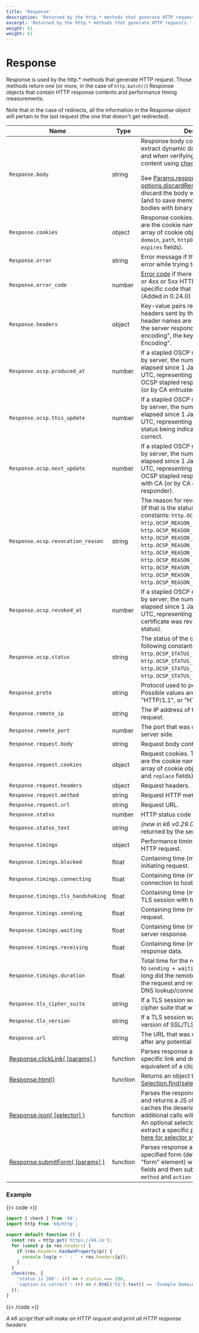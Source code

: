 ```yaml
---
title: 'Response'
description: 'Returned by the http.* methods that generate HTTP requests.'
excerpt: 'Returned by the http.* methods that generate HTTP requests.'
weight: 61
weight: 61
---
```


# Response

Response is used by the http.\* methods that generate HTTP request. Those methods return one (or more, in the case of `http.batch()`) Response objects that contain HTTP response contents and performance timing measurements.

Note that in the case of redirects, all the information in the Response object will pertain to the last request (the one that doesn't get redirected).

| Name                                                                                       | Type     | Description                                                                                                                                                                                                                                                                                                                                                                                                                                                                                                                                                            |
| ------------------------------------------------------------------------------------------ | -------- | ---------------------------------------------------------------------------------------------------------------------------------------------------------------------------------------------------------------------------------------------------------------------------------------------------------------------------------------------------------------------------------------------------------------------------------------------------------------------------------------------------------------------------------------------------------------------- |
| `Response.body`                                                                            | string   | Response body content, often used to extract dynamic data (see examples [here](/docs/k6/<K6_VERSION>/examples/correlation-and-dynamic-data)) and when verifying the presence of content using [checks](/docs/k6/<K6_VERSION>/javascript-api/k6/check).<br /><br />See [Params.responseType](/docs/k6/<K6_VERSION>/javascript-api/k6-http/params) and [options.discardResponseBodies](/docs/k6/<K6_VERSION>/using-k6/k6-options/reference) for how to discard the body when it is not needed (and to save memory) or when handling bodies with binary data. |
| `Response.cookies`                                                                         | object   | Response cookies. The object properties are the cookie names and the value is an array of cookie objects (with `name`, `value`, `domain`, `path`, `httpOnly`, `secure`, `maxAge` and `expires` fields).                                                                                                                                                                                                                                                                                                                                                                |
| `Response.error`                                                                           | string   | Error message if there was a non-HTTP error while trying to send the request.                                                                                                                                                                                                                                                                                                                                                                                                                                                                                          |
| `Response.error_code`                                                                      | number   | [Error code](/docs/k6/<K6_VERSION>/javascript-api/error-codes) if there was a non-HTTP error or 4xx or 5xx HTTP error it will be set to a specific code that describes the error. (Added in 0.24.0)                                                                                                                                                                                                                                                                                                                                                                |
| `Response.headers`                                                                         | object   | Key-value pairs representing all HTTP headers sent by the server. Note that the header names are in [canonical form](https://pkg.go.dev/net/http#CanonicalHeaderKey), i.e.: if the server responds with "accept-encoding", the key will be "Accept-Encoding".                                                                                                                                                                                                                                                                                                          |
| `Response.ocsp.produced_at`                                                                | number   | If a stapled OSCP response was provided by server, the number of milliseconds elapsed since 1 January 1970 00:00:00 UTC, representing the time when this OCSP stapled response was signed by CA (or by CA entrusted OCSP responder)                                                                                                                                                                                                                                                                                                                                    |
| `Response.ocsp.this_update`                                                                | number   | If a stapled OSCP response was provided by server, the number of milliseconds elapsed since 1 January 1970 00:00:00 UTC, representing the time at which the status being indicated was known to be correct.                                                                                                                                                                                                                                                                                                                                                            |
| `Response.ocsp.next_update`                                                                | number   | If a stapled OSCP response was provided by server, the number of milliseconds elapsed since 1 January 1970 00:00:00 UTC, representing the time when this OCSP stapled response will be refreshed with CA (or by CA entrusted OCSP responder).                                                                                                                                                                                                                                                                                                                          |
| `Response.ocsp.revocation_reason`                                                          | string   | The reason for revocation of the certificate (if that is the status), one of the following constants: `http.OCSP_REASON_UNSPECIFIED`, `http.OCSP_REASON_KEY_COMPROMISE`, `http.OCSP_REASON_CA_COMPROMISE`, <br />`http.OCSP_REASON_AFFILIATION_CHANGED`, <br />`http.OCSP_REASON_SUPERSEDED`, <br />`http.OCSP_REASON_CESSATION_OF_OPERATION`, <br />`http.OCSP_REASON_CERTIFICATE_HOLD`, <br />`http.OCSP_REASON_REMOVE_FROM_CRL`, <br />`http.OCSP_REASON_PRIVILEGE_WITHDRAWN` or <br />`http.OCSP_REASON_AA_COMPROMISE`.                                            |
| `Response.ocsp.revoked_at`                                                                 | number   | If a stapled OSCP response was provided by server, the number of milliseconds elapsed since 1 January 1970 00:00:00 UTC, representing the time when this certificate was revoked (if that is the status).                                                                                                                                                                                                                                                                                                                                                              |
| `Response.ocsp.status`                                                                     | string   | The status of the certificate, one of the following constants: `http.OCSP_STATUS_GOOD`, `http.OCSP_STATUS_REVOKED`, `http.OCSP_STATUS_UNKNOWN` or `http.OCSP_STATUS_SERVER_FAILED`.                                                                                                                                                                                                                                                                                                                                                                                    |
| `Response.proto`                                                                           | string   | Protocol used to perform the transfer. Possible values are "HTTP/1.0", "HTTP/1.1", or "HTTP/2.0".                                                                                                                                                                                                                                                                                                                                                                                                                                                                      |
| `Response.remote_ip`                                                                       | string   | The IP address of the server handling the request.                                                                                                                                                                                                                                                                                                                                                                                                                                                                                                                     |
| `Response.remote_port`                                                                     | number   | The port that was connected to on the server side.                                                                                                                                                                                                                                                                                                                                                                                                                                                                                                                     |
| `Response.request.body`                                                                    | string   | Request body content.                                                                                                                                                                                                                                                                                                                                                                                                                                                                                                                                                  |
| `Response.request.cookies`                                                                 | object   | Request cookies. The object properties are the cookie names and the value is an array of cookie objects (with `name`, `value` and `replace` fields).                                                                                                                                                                                                                                                                                                                                                                                                                   |
| `Response.request.headers`                                                                 | object   | Request headers.                                                                                                                                                                                                                                                                                                                                                                                                                                                                                                                                                       |
| `Response.request.method`                                                                  | string   | Request HTTP method.                                                                                                                                                                                                                                                                                                                                                                                                                                                                                                                                                   |
| `Response.request.url`                                                                     | string   | Request URL.                                                                                                                                                                                                                                                                                                                                                                                                                                                                                                                                                           |
| `Response.status`                                                                          | number   | HTTP status code returned by the server.                                                                                                                                                                                                                                                                                                                                                                                                                                                                                                                               |
| `Response.status_text`                                                                     | string   | _(new in k6 v0.29.0)_ HTTP status text returned by the server.                                                                                                                                                                                                                                                                                                                                                                                                                                                                                                         |
| `Response.timings`                                                                         | object   | Performance timing information for the HTTP request.                                                                                                                                                                                                                                                                                                                                                                                                                                                                                                                   |
| `Response.timings.blocked`                                                                 | float    | Containing time (ms) spent blocked before initiating request.                                                                                                                                                                                                                                                                                                                                                                                                                                                                                                          |
| `Response.timings.connecting`                                                              | float    | Containing time (ms) spent setting up TCP connection to host.                                                                                                                                                                                                                                                                                                                                                                                                                                                                                                          |
| `Response.timings.tls_handshaking`                                                         | float    | Containing time (ms) spent handshaking TLS session with host.                                                                                                                                                                                                                                                                                                                                                                                                                                                                                                          |
| `Response.timings.sending`                                                                 | float    | Containing time (ms) spent sending request.                                                                                                                                                                                                                                                                                                                                                                                                                                                                                                                            |
| `Response.timings.waiting`                                                                 | float    | Containing time (ms) spent waiting for server response.                                                                                                                                                                                                                                                                                                                                                                                                                                                                                                                |
| `Response.timings.receiving`                                                               | float    | Containing time (ms) spent receiving response data.                                                                                                                                                                                                                                                                                                                                                                                                                                                                                                                    |
| `Response.timings.duration`                                                                | float    | Total time for the request (ms). It's equal to `sending + waiting + receiving`, i.e. how long did the remote server take to process the request and respond, without the initial DNS lookup/connection times.                                                                                                                                                                                                                                                                                                                                                          |
| `Response.tls_cipher_suite`                                                                | string   | If a TLS session was established, the cipher suite that was used.                                                                                                                                                                                                                                                                                                                                                                                                                                                                                                      |
| `Response.tls_version`                                                                     | string   | If a TLS session was established, the version of SSL/TLS that was used.                                                                                                                                                                                                                                                                                                                                                                                                                                                                                                |
| `Response.url`                                                                             | string   | The URL that was ultimately fetched (i.e. after any potential redirects).                                                                                                                                                                                                                                                                                                                                                                                                                                                                                              |
| [Response.clickLink( [params] )](/javascript-api/k6-http/response/response-clicklink)      | function | Parses response as HTML, looks for a specific link and does the request-level equivalent of a click on that link.                                                                                                                                                                                                                                                                                                                                                                                                                                                      |
| [Response.html()](/docs/k6/<K6_VERSION>/javascript-api/k6-http/response/response-html) | function | Returns an object that supports [Selection.find(selector)](/docs/k6/<K6_VERSION>/javascript-api/k6-html/selection/selection-find).                                                                                                                                                                                                                                                                                                                                                                                                                                  |
| [Response.json( [selector] )](/javascript-api/k6-http/response/response-json)              | function | Parses the response body data as JSON and returns a JS object or array. This call caches the deserialized JSON data, additional calls will return the cached data. An optional selector can be specified to extract a specific part of the data, see [here for selector syntax](https://github.com/tidwall/gjson#path-syntax).                                                                                                                                                                                                                                         |
| [Response.submitForm( [params] )](/javascript-api/k6-http/response/response-submitform)    | function | Parses response as HTML, parses the specified form (defaults to looking for a "form" element) with option to override fields and then submits form taking form's `method` and `action` into account.                                                                                                                                                                                                                                                                                                                                                                   |

### Example

{{< code >}}

```javascript
import { check } from 'k6';
import http from 'k6/http';

export default function () {
  const res = http.get('https://k6.io');
  for (const p in res.headers) {
    if (res.headers.hasOwnProperty(p)) {
      console.log(p + ' : ' + res.headers[p]);
    }
  }
  check(res, {
    'status is 200': (r) => r.status === 200,
    'caption is correct': (r) => r.html('h1').text() == 'Example Domain',
  });
}
```

{{< /code >}}

_A k6 script that will make an HTTP request and print all HTTP response headers_
